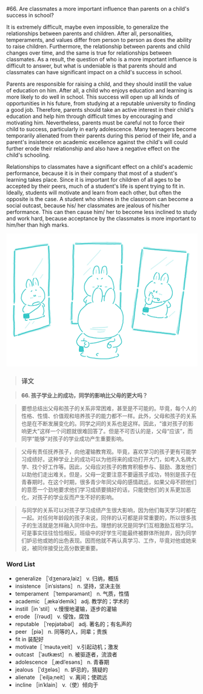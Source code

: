 #66. Are classmates a more important influence than parents on a child's success in school?

It is extremely difficult, maybe even impossible, to generalize the relationships between parents and children. After all, personalities, temperaments, and values differ from person to person as does the ability to raise children. Furthermore, the relationship between parents and child changes over time, and the same is true for relationships between classmates. As a result, the question of who is a more important influence is difficult to answer, but what is undeniable is that parents should and classmates can have significant impact on a child's success in school.

Parents are responsible for raising a child, and they should instill the value of education on him. After all, a child who enjoys education and learning is more likely to do well in school. This success will open up all kinds of opportunities in his future, from studying at a reputable university to finding a good job. Therefore, parents should take an active interest in their child's education and help him through difficult times by encouraging and motivating him. Nevertheless, parents must be careful not to force their child to success, particularly in early adolescence. Many teenagers become temporarily alienated from their parents during this period of their life, and a parent's insistence on academic excellence against the child's will could further erode their relationship and also have a negative effect on the child's schooling.

Relationships to classmates have a significant effect on a child's academic performance, because it is in their company that most of a student's learning takes place. Since it is important for children of all ages to be accepted by their peers, much of a student's life is spent trying to fit in. Ideally, students will motivate and learn from each other, but often the opposite is the case. A student who shines in the classroom can become a social outcast, because his/ her classmates are jealous of his/her performance. This can then cause him/ her to become less inclined to study and work hard, because acceptance by the classmates is more important to him/her than high marks.

![](images/TOEFL-iBT-High-Score-Essays-066.jpg)

> ### 译文

> **66. 孩子学业上的成功，同学的影响比父母的更大吗？**

> 要想总结出父母和孩子的关系非常困难，甚至是不可能的。毕竟，每个人的性格、性情、价值观和培养孩子的能力都不一样。此外，父母和孩子的关系也是在不断发展变化的。同学之间的关系也是这样。因此，“谁对孩子的影响更大”这样一个问题就很难回答了。但是不可否认的是，父母“应该”，而同学“能够”对孩子的学业成功产生重要影响。

> 父母有责任抚养孩子，向他灌输教育观。毕竟，喜欢学习的孩子更有可能学习成绩好。这种学业上的成功可以为他将来的成功打开大门，如考入名牌大学、找个好工作等。因此，父母应对孩子的教育积极参与、鼓励、激发他们以助他们走出难关。但是，父母一定要注意不要逼孩子成功，特别是孩子在青春期时。在这个时期，很多青少年同父母的感情疏远，如果父母不顾他们的意愿一个劲地要求他们学习成绩要搞好的话，只能使他们的关系更加恶化，对孩子的学业反而产生不好的影响。

> 与同学的关系可以对孩子学习成绩产生很大影响，因为他们每天学习时都在一起。对任何年龄段的孩子来说，同伴的认可都是非常重要的，所以很多孩子的生活就是怎样融入同伴中去。理想的状况是同学们互相激励互相学习。可是事实往往恰恰相反。班级中的好学生可能最终被群体所抛弃，因为同学们妒忌他或她的出色表现。因而他就不再认真学习、工作，毕竟对他或她来说，被同伴接受比高分数更重要。 

### Word List

 * generalize ［ˈdʒenərəˌlaiz］ v. 归纳，概括
 * insistence ［inˈsistəns］ n. 坚持，坚决主张
 * temperament ［ˈtempərəmənt］ n. 气质，性情
 * academic ［ˌækəˈdemik］ adj. 教学的；学术的
 * instill［in ˈstil］ v.慢慢地灌输，逐步的灌输
 * erode ［iˈrəud］ v. 侵蚀，腐蚀
 * reputable ［ˈrepjətəbəl］ adj. 著名的；有名声的
 * peer ［piə］ n. 同等的人，同辈；贵族
 * fit in 装配好
 * motivate［ ˈməutəˌveit］ v.引起动机；激发
 * outcast ［ˈautkæst］ n. 被驱逐者，流浪者
 * adolescence ［ˌædlˈesəns］ n. 青春期
 * jealous ［ˈdʒeləs］ n. 妒忌的，猜疑的
 * alienate ［ˈeiljəˌneit］ v. 离间；使疏远
 * incline ［inˈklain］ v.（使）倾向于

